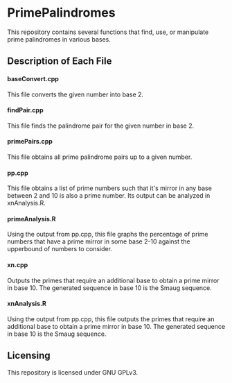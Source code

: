 # PrimePalindromes

This repository contains several functions that find, use, or manipulate prime palindromes in various bases.

## Description of Each File

#### baseConvert.cpp 

This file converts the given number into base 2.

#### findPair.cpp

This file finds the palindrome pair for the given number in base 2.

#### primePairs.cpp

This file obtains all prime palindrome pairs up to a given number.

#### pp.cpp

This file obtains a list of prime numbers such that it's mirror in any base between 2 and 10 is also a prime number. Its output can be analyzed in xnAnalysis.R.

#### primeAnalysis.R

Using the output from pp.cpp, this file graphs the percentage of prime numbers that have a prime mirror in some base 2-10 against the upperbound of numbers to consider.

#### xn.cpp

Outputs the primes that require an additional base to obtain a prime mirror in base 10. The generated sequence in base 10 is the Smaug sequence.

#### xnAnalysis.R

Using the output from pp.cpp, this file outputs the primes that require an additional base to obtain a prime mirror in base 10. The generated sequence in base 10 is the Smaug sequence.

## Licensing

This repository is licensed under GNU GPLv3.

